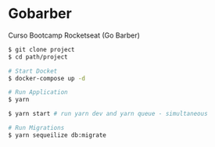 # Gobarber
 Curso Bootcamp Rocketseat (Go Barber)

 ```bash
 $ git clone project
 $ cd path/project
 
 # Start Docket
 $ docker-compose up -d
 
 # Run Application
 $ yarn

 $ yarn start # run yarn dev and yarn queue - simultaneous

 # Run Migrations
 $ yarn sequeilize db:migrate
 ```
